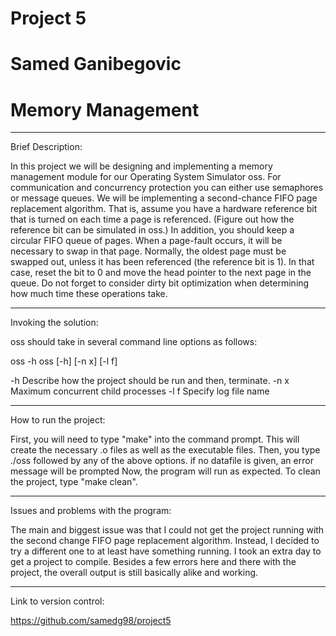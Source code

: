 # Project 5

# Samed Ganibegovic

# Memory Management

---------------------------------------------------------------------------

Brief Description:

In this project we will be designing and implementing a memory management module for our Operating System Simulator oss. For communication and concurrency protection you can either use semaphores or message queues. We will be implementing a second-chance FIFO page replacement algorithm.
That is, assume you have a hardware reference bit that is turned on each time a page is referenced. (Figure out how the reference bit can be simulated in oss.)
In addition, you should keep a circular FIFO queue of pages.
When a page-fault occurs, it will be necessary to swap in that page.
Normally, the oldest page must be swapped out, unless it has been referenced (the reference bit is 1).
In that case, reset the bit to 0 and move the head pointer to the next page in the queue.
Do not forget to consider dirty bit optimization when determining how much time these operations take.

-------------------------------------------------------------------------------------

Invoking the solution:

oss should take in several command line options as follows:

oss -h oss [-h] [-n x] [-l f]

-h Describe how the project should be run and then, terminate. -n x Maximum concurrent child processes -l f Specify log file name

-------------------------------------------------------------------------------------------

How to run the project:

First, you will need to type "make" into the command prompt. This will create the necessary .o files as well as the executable files. Then, you type ./oss followed by any of the above options. if no datafile is given, an error message will be prompted Now, the program will run as expected. To clean the project, type "make clean".

------------------------------------------------------------------------------------------------

Issues and problems with the program:

The main and biggest issue was that I could not get the project running with the second change FIFO page replacement algorithm. Instead, I decided to try a different one to at least have something running. I took an extra day to get a project to compile. Besides a few errors here and there with the project, the overall output is still basically alike and working.

----------------------------------------------------------------------------------------------------

Link to version control:

https://github.com/samedg98/project5
